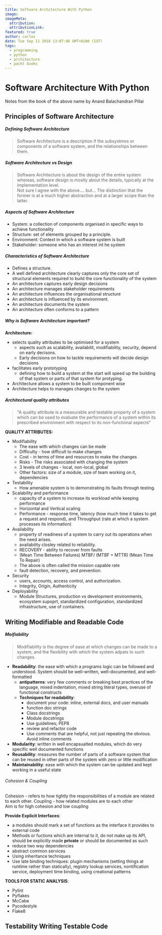 ```yaml
---
title: Software Architecture With Python
image: 
imageMeta:
  attribution:
  attributionLink:
featured: true
author: carlos
date: Tue Sep 11 2018 13:07:06 GMT+0100 (IST)
tags:
  - programming
  - python
  - architecture
  - packt books
---
```


# Software Architecture With Python
Notes from the book of the above name by Anand Balachandran Pillai  

## Principles of Software Architecture  

##### Defining Software Architecture
> Software Architecture is a description if the subsystmes or components of a software system, and the relationships between them.  

##### Software Architecture vs Design
> Software Architecture is about the design of the entire system whereas, software design is mostly about the details, typically at the implementation level.  
Not sure I agree with the above.... but...
The distinction that the former is at a much higher abstraction and at a larger scope than the latter.  

##### Aspects of Software Architecture

 * System: a collection of components organised in specific ways to achieve functionality  
 * Structure: set of elements grouped by a principle. 
 * Environment: Context in which a software system is built  
 * Stakeholder: someone who has an interest int he system

##### Characteristics of Software Architecture

 * Defines a structure. 
 * A well defined architecture clearly captures only the core set of structural elements required to build the core functionality of the system 
 * An architecture captures early design decisions  
 * An architecture manages stakeholder requirements  
 * An architecture influences the organisational structure  
 * An architecture is influenced by its environment.  
 * An architecture documents the system  
 * An architecture often conforms to a pattern

##### Why is Software Architecture important?
**Architecture:**  
 * selects quality attributes to be optimised for a system  
     * aspects such as scalability, availabilit, modifiability, security, depend on early decisons.  
     * Early decisions on how to tackle requirements will decide design decisions  
 * facilitates early prototyping  
     * defining how to build a system at the start will speed up the building of that system or parts of that system for protyping.  
 * Architecture allows a system to be built component wise
 * Architecture helps to manages changes to the system  

##### Architectural quality attributes
> "A quality attribute is a measurable and testable property of a system which can
be used to evaluate the performance of a system within its prescribed environment
with respect to its non-functional aspects"  

**QUALITY ATTRIBUTES:**  
 * Modifiability  
     * The ease with which changes can be made  
     * Difficulty - how difficult to make changes  
     * Cost - in terms of time and resources to make the changes  
     * Risks - The risks associated with changing the system  
     * 3 levels of changes - local, non-local, global  
     * Other factors: size of a module, size of team working on it, dependencies
 * Testability  
     * How amenable system is to demonstrating its faults through testing.  
 * Scalability and performance  
     * capacity of a system to increase its workload while keeping performance  
     * Horizontal and Vertical scaling  
     * Performance - response time, latency (how much time it takes to get a request and respond), and Throughput (rate at which a system processes its information)  
 * Availability  
     * property of readiness of a system to carry out its operations when the need arises.  
     * availability closley related to reliability.  
     * RECOVERY - ability to recover from faults  
     * (Mean Time Between Failures) MTBF/ (MTBF + MTTR) (Mean Time To Repair)
     * The above is often called the mission capable rate  
     * fault detection, recovery, and prevention.  
 * Security  
     * users, accounts, access control, and authorization.  
     * Integrity, Origin, Authenticity  
 * Deployability  
     * Module Structures, production vs development environments, ecosystem supoprt, standardized configuration, standardized infrastructure, use of containers.

## Writing Modifiable and Readable Code  

##### Moifiability  
> Modifiability is the degree of ease at which changes can be made to a system, and the flexibility with which the system adpats to such changes.  

 * __Readability__: the ease with which a programs logic can be followed and understood. System should be well-written, well-documented, and well-formatted  
     * __antipatterns__: very few comments or breaking best practices of the language, mixed indentation, mixed string literal types, overuse of functional constructs  
     * __Techniques for readability__:
         * document your code: inline, external docs, and user manuals    
         * function doc strings  
         * Class docstrings  
         * Module docstrings  
         * Use guidelines; PEP8  
         * review and refactor code  
         * Use comments that are helpful, not just repeating the obvious. Avoid inline comments  
 * __Modularity__: written in well encapsualted modules, which do very specific well documented functions  
 * __Reusability__: measures the number of parts of a software system that can be reused in other parts of the system with zero or little modification  
 * __Maintainability__: ease with which the system can be updated and kept working in a useful state  

###### Cohesion & Coupling  
Cohesion - refers to how tightly the responsibilities of a module are related to each other. 
Coupling - how related modules are to each other  
Aim is for high cohesion and low coupling  

__Provide Explicit Interfaces__: 
 * a modules should mark a set of functions as the interface it provides to external code  
 * Methods or fuctions which are internal to it, do not make up its API, should be explicitly made __private__ or should be documented as such   
 * reduce two way dependencies  
 * abstract common services  
 * Using inheritance techniques  
 * Use late binding techniques: plugin mechanisms (setting things at runtime rather than statically), registry lookup services, nontification service, deployment time binding, using creational patterns  

 __TOOLS FOR STATIC ANALYSIS__:  
  * Pylint  
  * Pyflakes  
  * McCabe  
  * Pycodestyle  
  * Flake8  


## Testability Writing Testable Code  


